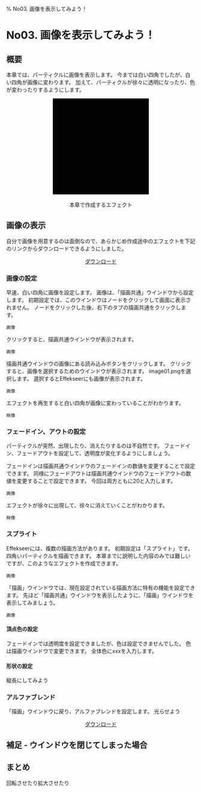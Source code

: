 ﻿% No03. 画像を表示してみよう！

<div class="main">

# No03. 画像を表示してみよう！

## 概要
本章では、パーティクルに画像を表示します。
今までは白い四角でしたが、白い四角が画像に変わります。
加えて、パーティクルが徐々に透明になったり、色が変わったりするようにします。

<div align="center">
<img src="../../img/Tutorial/02_completed.gif">
<p>本章で作成するエフェクト</p>
</div>

## 画像の表示

自分で画像を用意するのは面倒なので、あらかじめ作成途中のエフェクトを下記のリンクからダウンロードできるようにしました。


<div align="center">
<a href = "../../Sample/03_1_Sample.zip">ダウンロード</a>
</div>

### 画像の設定

早速、白い四角に画像を設定します。
画像は、「描画共通」ウインドウから設定します。
初期設定では、このウインドウはノードをクリックして画面に表示されません。
ノードをクリックした後、右下のタブの描画共通をクリックします。

```画像```

クリックすると、描画共通ウインドウが表示されます。

```画像```

描画共通ウインドウの画像にある読み込みボタンをクリックします。
クリックすると、画像を選択するためのウインドウが表示されます。
image01.pngを選択します。
選択するとEffekseerにも画像が表示されます。

```画像```

エフェクトを再生すると白い四角が画像に変わっていることがわかります。

```映像```

### フェードイン、アウトの設定

パーティクルが突然、出現したり、消えたりするのは不自然です。
フェードイン、フェードアウトを設定して、透明度が変化するようにしましょう。

フェードインは描画共通ウインドウのフェードインの数値を変更することで設定できます。
同様にフェードアウトは描画共通ウインドウのフェードアウトの数値を変更することで設定できます。
今回は両方ともに20と入力します。

```画像```

エフェクトが徐々に出現して、徐々に消えていくことがわかります。

```映像```

### スプライト

Effekseerには、複数の描画方法があります。
初期設定は「スプライト」です。四角いパーティクルを描画できます。
本章までに説明した内容のみでは難しいですが、このようなエフェクトを作成できます。

```画像```

「描画」ウインドウでは、現在設定されている描画方法に特有の機能を設定できます。
先ほど「描画共通」ウインドウを表示したように、「描画」ウインドウを表示してみましょう。

```画像```

#### 頂点色の設定

フェードインでは透明度を設定できましたが、色は設定できませんでした。
色は描画ウインドウで変更できます。
全体色にxxxを入力します。

#### 形状の設定

縦長にしてみよう

### アルファブレンド

「描画」ウインドウに戻り、アルファブレンドを設定します。
光らせよう

<div align="center">
<a href = "../../Sample/03_1_Sample.zip">ダウンロード</a>
</div>

## 補足 - ウインドウを閉じてしまった場合

## まとめ

回転させたり拡大させたり



</div>
